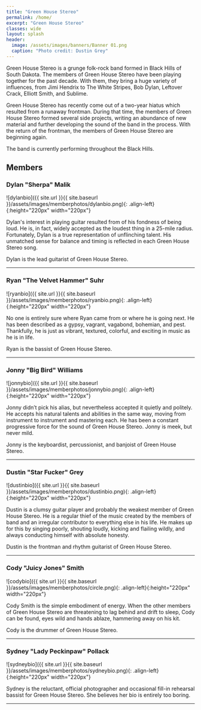 ```yaml
---
title: "Green House Stereo"
permalink: /home/
excerpt: "Green House Stereo"
classes: wide
layout: splash
header:
  image: /assets/images/banners/Banner 01.png
  caption: "Photo credit: Dustin Grey"
---
```


Green House Stereo is a grunge folk-rock band formed in Black Hills of South Dakota. The members of Green House Stereo have been playing together for the past decade. With them, they bring a huge variety of influences, from Jimi Hendrix to The White Stripes, Bob Dylan, Leftover Crack, Elliott Smith, and Sublime.

Green House Stereo has recently come out of a two-year hiatus which resulted from a runaway frontman. During that time, the members of Green House Stereo formed several side projects, writing an abundance of new material and further developing the sound of the band in the process. With the return of the frontman, the members of Green House Stereo are beginning again.

The band is currently performing throughout the Black Hills.

## Members
### Dylan "Sherpa" Malik

![dylanbio]({{ site.url }}{{ site.baseurl }}/assets/images/memberphotos/dylanbio.png){: .align-left}{:height="220px" width="220px"}

Dylan's interest in playing guitar resulted from of his fondness of being loud. He is, in fact, widely accepted as the loudest thing in a 25-mile radius. Fortunately, Dylan is a true representation of unflinching talent. His unmatched sense for balance and timing is reflected in each Green House Stereo song.

Dylan is the lead guitarist of Green House Stereo.

* * *

### Ryan "The Velvet Hammer" Suhr

![ryanbio]({{ site.url }}{{ site.baseurl }}/assets/images/memberphotos/ryanbio.png){: .align-left}{:height="220px" width="220px"}

No one is entirely sure where Ryan came from or where he is going next. He has been described as a gypsy, vagrant, vagabond, bohemian, and pest. Thankfully, he is just as vibrant, textured, colorful, and exciting in music as he is in life.

Ryan is the bassist of Green House Stereo.

* * *

### Jonny "Big Bird" Williams

![jonnybio]({{ site.url }}{{ site.baseurl }}/assets/images/memberphotos/jonnybio.png){: .align-left}{:height="220px" width="220px"}

Jonny didn’t pick his alias, but nevertheless accepted it quietly and politely. He accepts his natural talents and abilities in the same way, moving from instrument to instrument and mastering each. He has been a constant progressive force for the sound of Green House Stereo. Jonny is meek, but never mild.

Jonny is the keyboardist, percussionist, and banjoist of Green House Stereo.

* * *

### Dustin "Star Fucker" Grey

![dustinbio]({{ site.url }}{{ site.baseurl }}/assets/images/memberphotos/dustinbio.png){: .align-left}{:height="220px" width="220px"}

Dustin is a clumsy guitar player and probably the weakest member of Green House Stereo. He is a regular thief of the music created by the members of band and an irregular contributor to everything else in his life. He makes up for this by singing poorly, shouting loudly, kicking and flailing wildly, and always conducting himself with absolute honesty.

Dustin is the frontman and rhythm guitarist of Green House Stereo.

* * *

### Cody "Juicy Jones" Smith

![codybio]({{ site.url }}{{ site.baseurl }}/assets/images/memberphotos/circle.png){: .align-left}{:height="220px" width="220px"}

Cody Smith is the simple embodiment of energy. When the other members of Green House Stereo are threatening to lag behind and drift to sleep, Cody can be found, eyes wild and hands ablaze, hammering away on his kit.

Cody is the drummer of Green House Stereo.

* * *

### Sydney "Lady Peckinpaw" Pollack

![sydneybio]({{ site.url }}{{ site.baseurl }}/assets/images/memberphotos/sydneybio.png){: .align-left}{:height="220px" width="220px"}

Sydney is the reluctant, official photographer and occasional fill-in rehearsal bassist for Green House Stereo. She believes her bio is entirely too boring.

* * *

